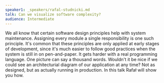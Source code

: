 ```yaml
---
speaker1: _speakers/rafal-studnicki.md
talk: Can we visualize software complexity?
audience: Intermediate
---
```

We all know that certain software design principles help with system maintenance. Assigning every module a single responsibility is one such principle.
It's common that these principles are only applied at early stages of development, since it's much easier to follow good practices when the system is still in on pen-and-paper. It gets harder with a real programming language.
One picture can say a thousand words. Wouldn't it be nice if we could see an architecturial diagram of our application at any time? Not as designed, but as actually running in production.
In this talk Rafał will show you how.
